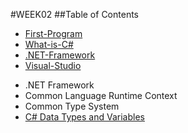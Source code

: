 #WEEK02
##Table of Contents
 - [First-Program](https://github.com/OOP-2559/WEEK02/wiki/First-Program)
 - [What-is-C#](https://github.com/OOP-2559/WEEK02/wiki/What-is-%22C%23%22%3F)
 - [.NET-Framework](https://github.com/OOP-2559/WEEK02/wiki/.NET-Framework)
 - [Visual-Studio](https://github.com/OOP-2559/WEEK02/wiki/Visual-Studio)

* .NET Framework
* Common Language Runtime Context
* Common Type System
* [C# Data Types and Variables](https://github.com/OOP-2559/WEEK02/wiki/Data-Types-and-Variables)
